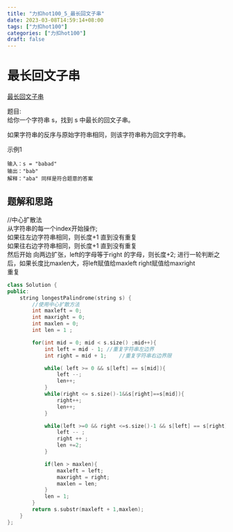 ```yaml
---
title: "力扣hot100_5_最长回文子串"
date: 2023-03-08T14:59:14+08:00
tags: ["力扣hot100"]
categories: ["力扣hot100"]
draft: false
---
```


# 最长回文子串
[最长回文子串](https://leetcode.cn/problems/longest-palindromic-substring/?favorite=2cktkvj)

题目:  
给你一个字符串 s，找到 s 中最长的回文子串。

如果字符串的反序与原始字符串相同，则该字符串称为回文字符串。

示例1
```text
输入：s = "babad"
输出："bab"
解释："aba" 同样是符合题意的答案
```

## 题解和思路
//中心扩散法  
从字符串的每一个index开始操作;  
如果往左边字符串相同，则长度+1 直到没有重复  
如果往右边字符串相同，则长度+1 直到没有重复  
然后开始 向两边扩张，left的字母等于right 的字母，则长度+2;
进行一轮判断之后，如果长度比maxlen大，将left赋值给maxleft  right赋值给maxright    
重复  
```c++
class Solution {
public:
    string longestPalindrome(string s) {
        //使用中心扩散方法
        int maxleft = 0;
        int maxright = 0;
        int maxlen = 0;
        int len = 1 ;

        for(int mid = 0; mid < s.size() ;mid++){
            int left = mid - 1; //重复字符串左边界
            int right = mid + 1;    //重复字符串右边界限

            while( left >= 0 && s[left] == s[mid]){
                left --;
                len++;
            }
            while(right <= s.size()-1&&s[right]==s[mid]){
                right++;
                len++;
            }

            while(left >=0 && right <=s.size()-1 && s[left] == s[right]){
                left -- ;
                right ++ ;
                len +=2;
            }

            if(len > maxlen){
                maxleft = left;
                maxright = right;
                maxlen = len;
            }
            len = 1;
        }
        return s.substr(maxleft + 1,maxlen);
    }
};
```